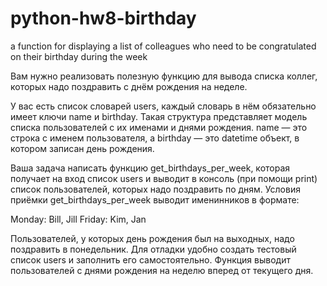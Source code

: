 # python-hw8-birthday
a function for displaying a list of colleagues who need to be congratulated on their birthday during the week

Вам нужно реализовать полезную функцию для вывода списка коллег, которых надо поздравить с днём рождения на неделе.

У вас есть список словарей users, каждый словарь в нём обязательно имеет ключи name и birthday. Такая структура представляет модель списка пользователей с их именами и днями рождения. name — это строка с именем пользователя, а birthday — это datetime объект, в котором записан день рождения.

Ваша задача написать функцию get_birthdays_per_week, которая получает на вход список users и выводит в консоль (при помощи print) список пользователей, которых надо поздравить по дням.
Условия приёмки
get_birthdays_per_week выводит именинников в формате:

Monday: Bill, Jill
Friday: Kim, Jan

Пользователей, у которых день рождения был на выходных, надо поздравить в понедельник.
Для отладки удобно создать тестовый список users и заполнить его самостоятельно.
Функция выводит пользователей с днями рождения на неделю вперед от текущего дня.